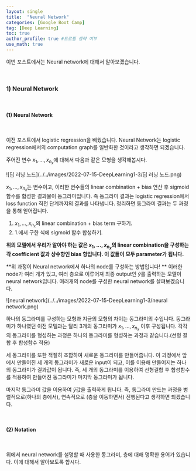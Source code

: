 ```yaml
---
layout: single
title:  "Neural Network"
categories: [Google Boot Camp]
tag: [Deep Learning]
toc: true
author_profile: true #프로필 생략 여부
use_math: true
---
```








이번 포스트에서는 Neural network에 대해서 알아보겠습니다.





<br/>



### 1) Neural Network



<br/>



#### (1) Neural Network



<br/>



이전 포스트에서 logistic regression을 배웠습니다. Neural Network는 logistic regression에서의 computation graph를 일반화한 것이라고 생각하면 되겠습니다. 

주어진 변수 $x_1, ..., x_{n_x}$에 대해서 다음과 같은 모형을 생각해봅시다.





![딥 러닝 노드](../../images/2022-07-15-DeepLearning1-3/딥 러닝 노드.png)





$x_1, ..., x_{n_x}$는 변수이고, 이러한 변수들의 linear combination + bias 연산 후 sigmoid 함수를 합성한 결과물이 동그라미입니다. 즉 동그라미 결과는 logistic regression에서 loss function 직전 단계까지의 결과를 나타냅니다. 정리하면 동그라미 결과는 두 과정을 통해 얻어집니다.



1. $x_1, ..., x_{n_x}$의 linear combination + bias term 구하기.
2. 1.에서 구한 식에 sigmoid 함수 합성하기.



**위의 모델에서 우리가 알아야 하는 값은 $x_1, ..., x_{n_x}$의 linear combination을 구성하는 각 coefficient 값과 상수항인 bias 항입니다. 이 값들이 모두 parameter가 됩니다.**

**위 과정이 Neural network에서 하나의 node를 구성하는 방법입니다! ** 이러한 node가 여러 개가 있고, 여러 층으로 이루어져 최종 output인 $\hat y$를 출력하는 모델이 neural network입니다. 여러개의 node를 구성한 neural network를 살펴보겠습니다.





![neural network](../../images/2022-07-15-DeepLearning1-3/neural network.png)





하나의 동그라미를 구성하는 모형과 지금의 모형의 차이는 동그라미의 수입니다. 동그라미가 하나였던 이전 모델과는 달리 3개의 동그라미가 $x_1, ..., x_{n_x}$ 이후 구성됩니다. 각각의 동그라미를 형성하는 과정은 하나의 동그라미를 형성하는 과정과 같습니다.(선형 결합 후 합성함수 적용)

세 동그라미를 또한 적절히 조합하여 새로운 동그라미를 만들어줍니다. 이 과정에서 앞에서 만들어진 세 개의 동그라미가 새로운 input이 되고, 이를 이용해 만들어지는 하나의 동그라미가 결과값이 됩니다. 즉, 세 개의 동그라미를 이용하여 선형결합 후 합성함수를 적용하여 만들어진 동그라미가 마지막 동그라미가 됩니다. 

마지막 동그라미 값을 이용하여 $\hat y$값을 출력하게 됩니다. 즉, 동그라미 만드는 과정을 병렬적으로(하나의 층에서), 연속적으로 (층을 이동하면서) 진행된다고 생각하면 되겠습니다. 



 <br/>

#### (2) Notation

<br/>



위에서 neural network를 설명할 때 사용한 동그라미, 층에 대해 명확한 용어가 있습니다. 이에 대해서 알아보도록 합시다.



